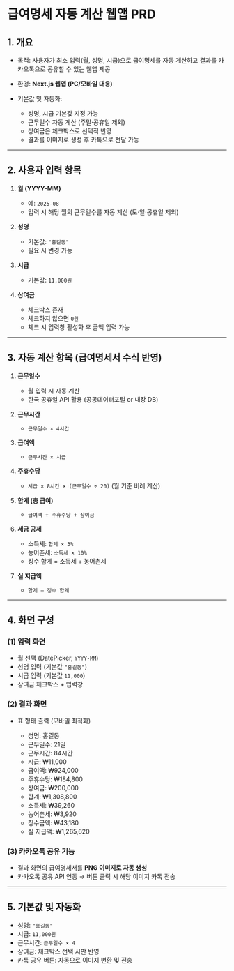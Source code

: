 # 급여명세 자동 계산 웹앱 PRD

## 1. 개요

* 목적: 사용자가 최소 입력(월, 성명, 시급)으로 급여명세를 자동 계산하고 결과를 카카오톡으로 공유할 수 있는 웹앱 제공
* 환경: **Next.js 웹앱 (PC/모바일 대응)**
* 기본값 및 자동화:

  * 성명, 시급 기본값 지정 가능
  * 근무일수 자동 계산 (주말·공휴일 제외)
  * 상여금은 체크박스로 선택적 반영
  * 결과를 이미지로 생성 후 카톡으로 전달 가능

---

## 2. 사용자 입력 항목

1. **월 (YYYY-MM)**

   * 예: `2025-08`
   * 입력 시 해당 월의 근무일수를 자동 계산 (토·일·공휴일 제외)

2. **성명**

   * 기본값: `"홍길동"`
   * 필요 시 변경 가능

3. **시급**

   * 기본값: `11,000원`

4. **상여금**

   * 체크박스 존재
   * 체크하지 않으면 `0원`
   * 체크 시 입력창 활성화 후 금액 입력 가능

---

## 3. 자동 계산 항목 (급여명세서 수식 반영)

1. **근무일수**

   * 월 입력 시 자동 계산
   * 한국 공휴일 API 활용 (공공데이터포털 or 내장 DB)

2. **근무시간**

   * `근무일수 × 4시간`

3. **급여액**

   * `근무시간 × 시급`

4. **주휴수당**

   * `시급 × 8시간 × (근무일수 ÷ 20)` (월 기준 비례 계산)

5. **합계 (총 급여)**

   * `급여액 + 주휴수당 + 상여금`

6. **세금 공제**

   * 소득세: `합계 × 3%`
   * 농어촌세: `소득세 × 10%`
   * 징수 합계 = 소득세 + 농어촌세

7. **실 지급액**

   * `합계 – 징수 합계`

---

## 4. 화면 구성

### (1) 입력 화면

* 월 선택 (DatePicker, `YYYY-MM`)
* 성명 입력 (기본값 `"홍길동"`)
* 시급 입력 (기본값 `11,000`)
* 상여금 체크박스 + 입력창

### (2) 결과 화면

* 표 형태 출력 (모바일 최적화)

  * 성명: 홍길동
  * 근무일수: 21일
  * 근무시간: 84시간
  * 시급: ₩11,000
  * 급여액: ₩924,000
  * 주휴수당: ₩184,800
  * 상여금: ₩200,000
  * 합계: ₩1,308,800
  * 소득세: ₩39,260
  * 농어촌세: ₩3,920
  * 징수금액: ₩43,180
  * 실 지급액: ₩1,265,620

### (3) 카카오톡 공유 기능

* 결과 화면의 급여명세서를 **PNG 이미지로 자동 생성**
* 카카오톡 공유 API 연동 → 버튼 클릭 시 해당 이미지 카톡 전송

---

## 5. 기본값 및 자동화

* 성명: `"홍길동"`
* 시급: `11,000원`
* 근무시간: `근무일수 × 4`
* 상여금: 체크박스 선택 시만 반영
* 카톡 공유 버튼: 자동으로 이미지 변환 및 전송

